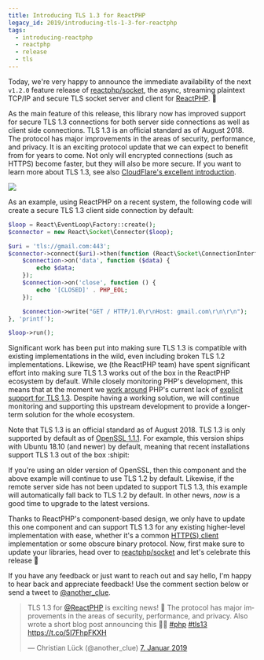 ```yaml
---
title: Introducing TLS 1.3 for ReactPHP
legacy_id: 2019/introducing-tls-1-3-for-reactphp
tags:
  - introducing-reactphp
  - reactphp
  - release
  - tls
---
```


Today, we're very happy to announce the immediate availability of the next `v1.2.0` feature release of [reactphp/socket](https://github.com/reactphp/socket), the async, streaming plaintext TCP/IP and secure TLS socket server and client for [ReactPHP](https://reactphp.org/). 🎉

As the main feature of this release, this library now has improved support for secure TLS 1.3 connections for both server side connections as well as client side connections. TLS 1.3 is an official standard as of August 2018. The protocol has major improvements in the areas of security, performance, and privacy. It is an exciting protocol update that we can expect to benefit from for years to come. Not only will encrypted connections (such as HTTPS) become faster, but they will also be more secure. If you want to learn more about TLS 1.3, see also [CloudFlare's excellent introduction](https://blog.cloudflare.com/introducing-tls-1-3/).

![](https://blog.cloudflare.com/content/images/2018/05/Screen-Shot-2018-05-23-at-8.49.33-AM.png)

As an example, using ReactPHP on a recent system, the following code will create a secure TLS 1.3 client side connection by default:

```php
$loop = React\EventLoop\Factory::create();
$connector = new React\Socket\Connector($loop);

$uri = 'tls://gmail.com:443';
$connector->connect($uri)->then(function (React\Socket\ConnectionInterface $connection) {
    $connection->on('data', function ($data) {
        echo $data;
    });
    $connection->on('close', function () {
        echo '[CLOSED]' . PHP_EOL;
    });

    $connection->write("GET / HTTP/1.0\r\nHost: gmail.com\r\n\r\n");
}, 'printf');

$loop->run();
```

Significant work has been put into making sure TLS 1.3 is compatible with existing implementations in the wild, even including broken TLS 1.2 implementations. Likewise, we (the ReactPHP team) have spent significant effort into making sure TLS 1.3 works out of the box in the ReactPHP ecosystem by default. While closely monitoring PHP's development, this means that at the moment we [work around](https://github.com/reactphp/socket/pull/186) PHP's current lack of [explicit support for TLS 1.3](https://github.com/php/php-src/pull/3700). Despite having a working solution, we will continue monitoring and supporting this upstream development to provide a longer-term solution for the whole ecosystem.

Note that TLS 1.3 is an official standard as of August 2018. TLS 1.3 is only supported by default as of [OpenSSL 1.1.1](https://www.openssl.org/blog/blog/2018/09/11/release111/). For example, this version ships with Ubuntu 18.10 (and newer) by default, meaning that recent installations support TLS 1.3 out of the box :shipit:

If you're using an older version of OpenSSL, then this component and the above example will continue to use TLS 1.2 by default. Likewise, if the remote server side has not been updated to support TLS 1.3, this example will automatically fall back to TLS 1.2 by default. In other news, *now* is a good time to upgrade to the latest versions.

Thanks to ReactPHP's component-based design, we only have to update this one component and can support TLS 1.3 for any existing higher-level implementation with ease, whether it's a common [HTTP(S) client](https://clue.engineering/2018/introducing-reactphp-buzz) implementation or some obscure binary protocol. Now, first make sure to update your libraries, head over to [reactphp/socket](https://github.com/reactphp/socket) and let's celebrate this release 🎉

If you have any feedback or just want to reach out and say hello, I'm happy to hear back and appreciate feedback! Use the comment section below or send a tweet to [@another_clue](https://twitter.com/another_clue).

<blockquote class="twitter-tweet" data-lang="de"><p lang="en" dir="ltr">TLS 1.3 for <a href="https://twitter.com/reactphp?ref_src=twsrc%5Etfw">@ReactPHP</a> is exciting news! 🎉 The protocol has major  improvements in the areas of security, performance, and privacy. Also  wrote a short blog post announcing this 🐘💪 <a href="https://twitter.com/hashtag/php?src=hash&amp;ref_src=twsrc%5Etfw">#php</a> <a href="https://twitter.com/hashtag/tls13?src=hash&amp;ref_src=twsrc%5Etfw">#tls13</a> <a href="https://t.co/5I7FhpFKXH">https://t.co/5I7FhpFKXH</a></p>&mdash; Christian Lück (@another_clue) <a href="https://twitter.com/another_clue/status/1082316633778081797?ref_src=twsrc%5Etfw">7. Januar 2019</a></blockquote>
